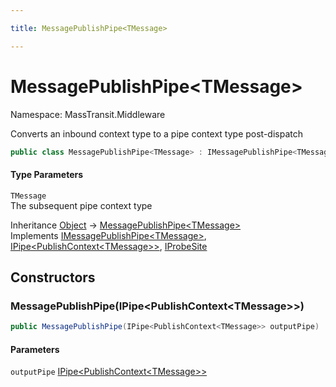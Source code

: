 ```yaml
---

title: MessagePublishPipe<TMessage>

---
```


# MessagePublishPipe\<TMessage\>

Namespace: MassTransit.Middleware

Converts an inbound context type to a pipe context type post-dispatch

```csharp
public class MessagePublishPipe<TMessage> : IMessagePublishPipe<TMessage>, IPipe<PublishContext<TMessage>>, IProbeSite
```

#### Type Parameters

`TMessage`<br/>
The subsequent pipe context type

Inheritance [Object](https://learn.microsoft.com/en-us/dotnet/api/system.object) → [MessagePublishPipe\<TMessage\>](../masstransit-middleware/messagepublishpipe-1)<br/>
Implements [IMessagePublishPipe\<TMessage\>](../masstransit-middleware/imessagepublishpipe-1), [IPipe\<PublishContext\<TMessage\>\>](../masstransit/ipipe-1), [IProbeSite](../masstransit/iprobesite)

## Constructors

### **MessagePublishPipe(IPipe\<PublishContext\<TMessage\>\>)**

```csharp
public MessagePublishPipe(IPipe<PublishContext<TMessage>> outputPipe)
```

#### Parameters

`outputPipe` [IPipe\<PublishContext\<TMessage\>\>](../masstransit/ipipe-1)<br/>

